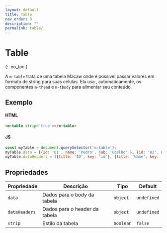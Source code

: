 ```yaml
---
layout: default
title: Table
nav_order: 9
description: ""
permalink: table/
---
```

# Table
{: .no_toc }

A `m-table` trata de uma tabela Macaw onde é possível passar valores em formato de string para suas células. Ela usa , automaticamente, os componentes `m-thead` e `m-tbody` para alimentar seu conteúdo.

## Exemplo

<m-table strip='true' class="mcw-preview"></m-table>
<script>
    const myTable = document.querySelector('m-table');
    myTable.data = [{id: '01', name: 'Pedro', job: 'Coelho' }, {id: '02', name: 'Patrick', job: 'Estrela' }];
    myTable.dataHeaders = [{title: 'ID', key: 'id'}, {title: 'Name', key: 'name'}, {title: 'Job', key: 'job'},];
</script>

#### HTML
```html
<m-table strip='true'></m-table>
```

#### JS
```js
const myTable = document.querySelector('m-table');
myTable.data = [{id: '01', name: 'Pedro', job: 'Coelho' }, {id: '02', name: 'Patrick', job: 'Estrela' }];
myTable.dataHeaders = [{title: 'ID', key: 'id'}, {title: 'Name', key: 'name'}, {title: 'Job', key: 'job'},];
```

## Propriedades

| Propriedade  | Descrição                     | Tipo      | Default     |
| ------------ | ----------------------------- | --------- | ----------- |
| `data`       | Dados para o body da tabela   | `object`  | `undefined` |
| `dataHeaders`| Dados para o header da tabela | `object`  | `undefined` |
| `strip`      | Estilo da tabela              | `boolean` | `false`     |
